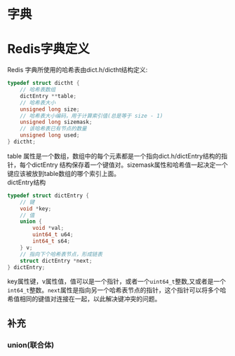 # 字典 #

# Redis字典定义  
Redis 字典所使用的哈希表由dict.h/dictht结构定义:
```c
typedef struct dictht {
    // 哈希表数组
    dictEntry **table;
    // 哈希表大小
    unsigned long size;
    // 哈希表大小编码，用于计算索引值(总是等于 size - 1)
    unsigned long sizemask;
    // 该哈希表已有节点的数量
    unsigned long used;
} dictht;
```
table 属性是一个数组，数组中的每个元素都是一个指向dict.h/dictEntry结构的指针，每个dictEntry 结构保存着一个键值对。sizemask属性和哈希值一起决定一个键应该被放到table数组的哪个索引上面。  
dictEntry结构
```c
typedef struct dictEntry {
    // 键
    void *key;
    // 值
    union {
        void *val;
        uint64_t u64;
        int64_t s64;
    } v;
    // 指向下个哈希表节点，形成链表
    struct dictEntry *next;
} dictEntry;
```
key属性键，v属性值，值可以是一个指针，或者一个```uint64_t```整数,又或者是一个```int64_t```整数。```next```属性是指向另一个哈希表节点的指针，这个指针可以将多个哈希值相同的键值对连接在一起，以此解决键冲突的问题。    

## **补充**
### union(联合体)
